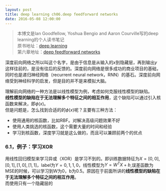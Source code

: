 ```yaml
---
layout: post
title: deep learning ch06.deep feedforward networks
date: 2016-05-08 12:00:00
---
```

> 本博文是Ian Goodfellow, Yoshua Bengio and Aaron Courville写的deep learning的个人读书笔记  
> 原书地址：[deep learning](http://www.deeplearningbook.org/)  
> 第六章地址：[deep feedforward networks](http://www.deeplearningbook.org/contents/mlp.html)

深度前向网络之所以叫这个名字，是由于信息是从输入的$x$到隐藏层，再到输出$y$这样往前的，是没有往后的反馈的。深度前向网络是很多成功的商业项目的基础，同时也是递归神经网络（recurrent neural network，RNN）的基石。深度前向网络受到神经科学的启发，但是目的并不是来模拟大脑。

理解前向网络的一种方法是以线性模型为例，考虑如何克服线性模型的缺陷。  
**线性模型的缺陷在于无法理解多个特征之间的相互作用**，这个缺陷可以通过引入核函数来解决，即$\phi(x)$。  
但是问题是，怎么找到合适的的$\phi(x)$呢？主要有三种方法：

- 使用通用的核函数，比如RBF。对解决高级问题效果不好
- 使用人类挑选的核函数，这个需要大量的时间和经验
- 学习到核函数，深度学习就是这么做的，而且可以兼顾前两个的优点

### **6.1，例子：学习XOR**  
用线性回归模型来学习异或（XOR）是学习不到的。即训练数据特征为$X = [0,0], [0,1], [1,0], [1,1]$，label为$Y = 0, 1, 1, 0$，线性模型为$Y = W^TX + b$,误差函数为MSE的时候，可以学习到W为$0$，b为$0.5$。原因在于前面所讲的**线性模型的缺陷在于无法理解多个特征之间的相互作用**。  
而使用只有一个隐藏层的
